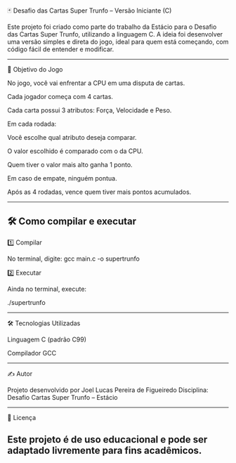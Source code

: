 🃏 Desafio das Cartas Super Trunfo – Versão Iniciante (C)

Este projeto foi criado como parte do trabalho da Estácio para o Desafio das Cartas Super Trunfo, utilizando a linguagem C.
A ideia foi desenvolver uma versão simples e direta do jogo, ideal para quem está começando, com código fácil de entender e modificar.

---

🎯 Objetivo do Jogo

No jogo, você vai enfrentar a CPU em uma disputa de cartas.

Cada jogador começa com 4 cartas.

Cada carta possui 3 atributos: Força, Velocidade e Peso.

Em cada rodada:

Você escolhe qual atributo deseja comparar.

O valor escolhido é comparado com o da CPU.

Quem tiver o valor mais alto ganha 1 ponto.

Em caso de empate, ninguém pontua.

Após as 4 rodadas, vence quem tiver mais pontos acumulados.

---

## 🛠️ Como compilar e executar

1️⃣ Compilar

No terminal, digite:
gcc main.c -o supertrunfo

2️⃣ Executar

Ainda no terminal, execute:

./supertrunfo

---

🛠 Tecnologias Utilizadas

Linguagem C (padrão C99)

Compilador GCC

--- 

✍️ Autor

Projeto desenvolvido por Joel Lucas Pereira de Figueiredo
Disciplina: Desafio Cartas Super Trunfo – Estácio

---

📜 Licença

Este projeto é de uso educacional e pode ser adaptado livremente para fins acadêmicos.
---
